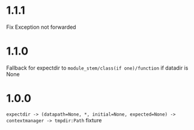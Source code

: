 # 1.1.1
  Fix Exception not forwarded
# 1.1.0
  Fallback for expectdir to `module_stem/class(if one)/function` if datadir is None
# 1.0.0
  `expectdir -> (datapath=None, *, initial=None, expected=None) -> contextmanager -> tmpdir:Path` fixture
